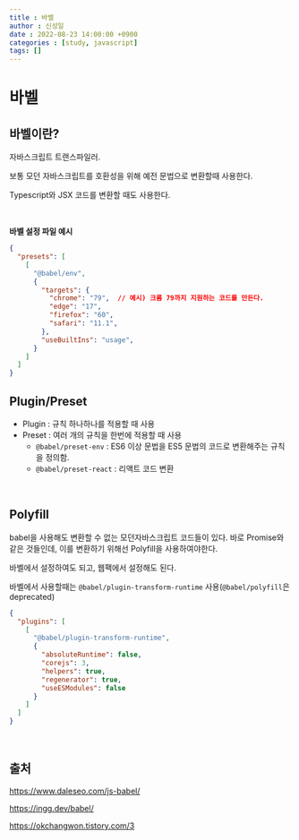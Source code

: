 ```yaml
---
title : 바벨
author : 신성일
date : 2022-08-23 14:00:00 +0900
categories : [study, javascript]
tags: []
---
```




# **바벨**

## **바벨이란?**

자바스크립트 트랜스파일러.

보통 모던 자바스크립트를 호환성을 위해 예전 문법으로 변환할때 사용한다.

Typescript와 JSX 코드를 변환할 때도 사용한다.

<br/>

**바벨 설정 파일 예시**

```json
{
  "presets": [
    [
      "@babel/env",
      {
        "targets": {
          "chrome": "79",  // 예시) 크롬 79까지 지원하는 코드를 만든다.
          "edge": "17",
          "firefox": "60",
          "safari": "11.1",
        },
        "useBuiltIns": "usage",
      }
    ]
  ]
}
```



## **Plugin/Preset**

- Plugin : 규칙 하나하나를 적용할 때 사용
- Preset : 여러 개의 규칙을 한번에 적용할 때 사용
  - `@babel/preset-env` : ES6 이상 문법을 ES5 문법의 코드로 변환해주는 규칙을 정의함.
  - `@babel/preset-react` : 리액트 코드 변환

<Br/>

## **Polyfill**

babel을 사용해도 변환할 수 없는 모던자바스크립트 코드들이 있다. 바로 Promise와 같은 것들인데, 이를 변환하기 위해선 Polyfill을 사용하여야한다.

바벨에서 설정하여도 되고, 웹팩에서 설정해도 된다.

바벨에서 사용할때는 `@babel/plugin-transform-runtime` 사용(`@babel/polyfill`은 deprecated)

```json
{
  "plugins": [
    [
      "@babel/plugin-transform-runtime",
      {
        "absoluteRuntime": false,
        "corejs": 3,
        "helpers": true,
        "regenerator": true,
        "useESModules": false
      }
    ]
  ]
}
```

<br/>

## **출처**

https://www.daleseo.com/js-babel/

https://ingg.dev/babel/

https://okchangwon.tistory.com/3